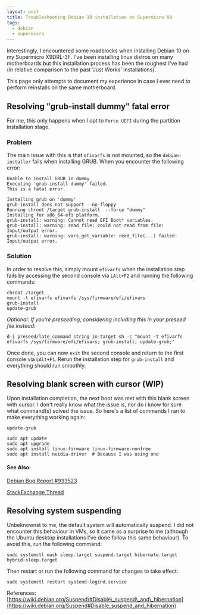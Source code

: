 ```yaml
---
layout: post
title: Troubleshooting Debian 10 installation on Supermicro X9
tags:
  - debian
  - supermicro
---
```


Interestingly, I encountered some roadblocks when installing Debian 10 on my Supermicro X9DRL-3F. I've been installing linux distros on many motherboards but this installation process has been the roughest I've had (in relative comparison to the past 'Just Works' installations).

This page only attempts to document my experience in case I ever need to perform reinstalls on the same motherboard.

## Resolving "grub-install dummy" fatal error

For me, this only happens when I opt to `Force UEFI` during the partition installation stage.

### Problem

The main issue with this is that `efivarfs` is not mounted, so the `debian-installer` fails when installing GRUB. When you encounter the following error:

```
Unable to install GRUB in dummy
Executing 'grub-install dummy' failed.
This is a fatal error.
```

```
Installing grub on 'dummy'
grub-install does not support --no-floppy
Running chroot /target grub-install  --force "dummy"
Installing for x86_64-efi platform.
grub-install: warning: Cannot read EFI Boot* variables.
grub-install: warning: read_file: could not read from file: Input/output error.
grub-install: warning: vars_get_variable: read_file(...) failed: Input/output error.
```

### Solution

In order to resolve this, simply mount `efivarfs` when the installation step fails by accessing the second console via `LAlt+F2` and running the following commands:

```shell
chroot /target
mount -t efivarfs efivarfs /sys/firmware/efi/efivars
grub-install
update-grub
```

_Optional: If you're preseeding, considering including this in your preseed file instead:_

```shell
d-i preseed/late_command string in-target sh -c "mount -t efivarfs efivarfs /sys/firmware/efi/efivars; grub-install; update-grub;" 
```

Once done, you can now `exit` the second console and return to the first console via `LAlt+F1`. Rerun the installation step for `grub-install` and everything should run smoothly.

## Resolving blank screen with cursor (WIP)

Upon installation completion, the next boot was met with this blank screen with cursor. I don't really know what the issue is, nor do i know for sure what command(s) solved the issue. So here's a list of commands I ran to make everything working again:

```shell
update-grub
```

```shell
sudo apt update
sudo apt upgrade
sudo apt install linux-firmware linux-firmware-nonfree
sudo apt install nvidia-driver  # Because I was using one
```

#### See Also:

[Debian Bug Report \#933523](https://bugs.debian.org/cgi-bin/bugreport.cgi?bug=933523)

[StackExchange Thread](https://unix.stackexchange.com/questions/541489/grub-fails-to-install-during-debian-10-installer-re-uefi-supermicro-motherboa)

## Resolving system suspending

Unbeknownst to me, the default system will automatically suspend. I did not encounter this behaviour in VMs, so it came as a surprise to me (although the Ubuntu desktop installations I've done follow this same behaviour). To avoid this, run the following command:

```shell
sudo systemctl mask sleep.target suspend.target hibernate.target hybrid-sleep.target
```

Then restart or run the following command for changes to take effect:

```shell
sudo systemctl restart systemd-logind.service
```

References: [https://wiki.debian.org/Suspend\#Disable\_suspend\_and\_hibernation](https://wiki.debian.org/Suspend#Disable_suspend_and_hibernation)

